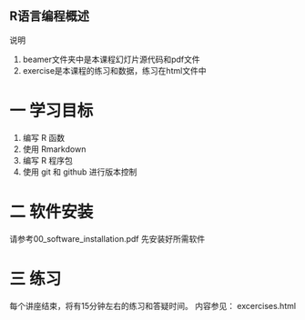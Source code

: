 R语言编程概述
--------

说明
1. beamer文件夹中是本课程幻灯片源代码和pdf文件
2. exercise是本课程的练习和数据，练习在html文件中

# 一 学习目标

1. 编写 R 函数
2. 使用 Rmarkdown
3. 编写 R 程序包
4. 使用 git 和 github 进行版本控制

# 二 软件安装

请参考00_software_installation.pdf 先安装好所需软件

# 三 练习

每个讲座结束，将有15分钟左右的练习和答疑时间。 
内容参见： excercises.html
